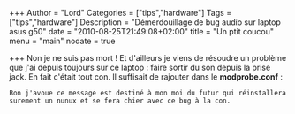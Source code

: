 +++
Author = "Lord"
Categories = ["tips","hardware"]
Tags = ["tips","hardware"]
Description = "Démerdouillage de bug audio sur laptop asus g50"
date = "2010-08-25T21:49:08+02:00"
title = "Un ptit coucou"
menu = "main"
nodate = true

+++
Non je ne suis pas mort ! Et d'ailleurs je viens de résoudre un problème que j'ai depuis toujours sur ce laptop : faire sortir du son depuis la prise jack. En fait c'était tout con. Il suffisait de rajouter dans le **modprobe.conf** :
```options snd-hda-intel model=m51va position_fix=0
Bon j'avoue ce message est destiné à mon moi du futur qui réinstallera surement un nunux et se fera chier avec ce bug à la con.

